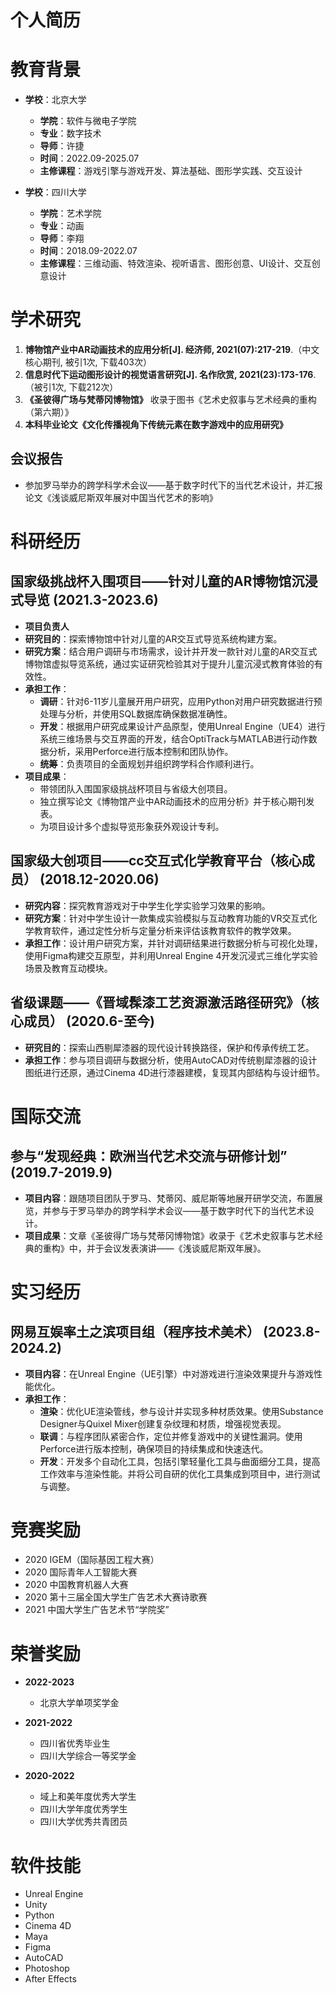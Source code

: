 # 个人简历


# 教育背景

- **学校**：北京大学 
  - **学院**：软件与微电子学院
  - **专业**：数字技术 
  - **导师**：许捷 
  - **时间**：2022.09-2025.07
  - **主修课程**：游戏引擎与游戏开发、算法基础、图形学实践、交互设计

- **学校**：四川大学
  - **学院**：艺术学院
  - **专业**：动画 
  - **导师**：李翔 
  - **时间**：2018.09-2022.07
  - **主修课程**：三维动画、特效渲染、视听语言、图形创意、UI设计、交互创意设计

# 学术研究

1. **博物馆产业中AR动画技术的应用分析[J]. 经济师, 2021(07):217-219**.（中文核心期刊, 被引1次, 下载403次）
2. **信息时代下运动图形设计的视觉语言研究[J]. 名作欣赏, 2021(23):173-176**.（被引1次, 下载212次）
3. **《圣彼得广场与梵蒂冈博物馆》** 收录于图书《艺术史叙事与艺术经典的重构（第六期）》
4. **本科毕业论文《文化传播视角下传统元素在数字游戏中的应用研究》**

## 会议报告 
- 参加罗马举办的跨学科学术会议——基于数字时代下的当代艺术设计，并汇报论文《浅谈威尼斯双年展对中国当代艺术的影响》

# 科研经历

## 国家级挑战杯入围项目——针对儿童的AR博物馆沉浸式导览 (2021.3-2023.6)
- **项目负责人**
- **研究目的**：探索博物馆中针对儿童的AR交互式导览系统构建方案。
- **研究方案**：结合用户调研与市场需求，设计并开发一款针对儿童的AR交互式博物馆虚拟导览系统，通过实证研究检验其对于提升儿童沉浸式教育体验的有效性。
- **承担工作**：
  - **调研**：针对6-11岁儿童展开用户研究，应用Python对用户研究数据进行预处理与分析，并使用SQL数据库确保数据准确性。
  - **开发**：根据用户研究成果设计产品原型，使用Unreal Engine（UE4）进行系统三维场景与交互界面的开发，结合OptiTrack与MATLAB进行动作数据分析，采用Perforce进行版本控制和团队协作。
  - **统筹**：负责项目的全面规划并组织跨学科合作顺利进行。
- **项目成果**：
  - 带领团队入围国家级挑战杯项目与省级大创项目。
  - 独立撰写论文《博物馆产业中AR动画技术的应用分析》并于核心期刊发表。
  - 为项目设计多个虚拟导览形象获外观设计专利。

## 国家级大创项目——cc交互式化学教育平台（核心成员） (2018.12-2020.06)
- **研究内容**：探究教育游戏对于中学生化学实验学习效果的影响。
- **研究方案**：针对中学生设计一款集成实验模拟与互动教育功能的VR交互式化学教育软件，通过定性分析与定量分析来评估该教育软件的教学效果。
- **承担工作**：设计用户研究方案，并针对调研结果进行数据分析与可视化处理，使用Figma构建交互原型，并利用Unreal Engine 4开发沉浸式三维化学实验场景及教育互动模块。

## 省级课题——《晋域髹漆工艺资源激活路径研究》（核心成员） (2020.6-至今)
- **研究目的**：探索山西剔犀漆器的现代设计转换路径，保护和传承传统工艺。
- **承担工作**：参与项目调研与数据分析，使用AutoCAD对传统剔犀漆器的设计图纸进行还原，通过Cinema 4D进行漆器建模，复现其内部结构与设计细节。

# 国际交流

## 参与“发现经典：欧洲当代艺术交流与研修计划” (2019.7-2019.9)
- **项目内容**：跟随项目团队于罗马、梵蒂冈、威尼斯等地展开研学交流，布置展览，并参与于罗马举办的跨学科学术会议——基于数字时代下的当代艺术设计。
- **项目成果**：文章《圣彼得广场与梵蒂冈博物馆》收录于《艺术史叙事与艺术经典的重构》中，并于会议发表演讲——《浅谈威尼斯双年展》。

# 实习经历

## 网易互娱率土之滨项目组（程序技术美术） (2023.8-2024.2)
- **项目内容**：在Unreal Engine（UE引擎）中对游戏进行渲染效果提升与游戏性能优化。
- **承担工作**：
  - **渲染**：优化UE渲染管线，参与设计并实现多种材质效果。使用Substance Designer与Quixel Mixer创建复杂纹理和材质，增强视觉表现。
  - **联调**：与程序团队紧密合作，定位并修复游戏中的关键性漏洞。使用Perforce进行版本控制，确保项目的持续集成和快速迭代。
  - **开发**：开发多个自动化工具，包括引擎轻量化工具与曲面细分工具，提高工作效率与渲染性能。并将公司自研的优化工具集成到项目中，进行测试与调整。

# 竞赛奖励

- 2020 IGEM（国际基因工程大赛）
- 2020 国际青年人工智能大赛
- 2020 中国教育机器人大赛
- 2020 第十三届全国大学生广告艺术大赛诗歌赛
- 2021 中国大学生广告艺术节“学院奖”

# 荣誉奖励

- **2022-2023**
  - 北京大学单项奖学金

- **2021-2022**
  - 四川省优秀毕业生
  - 四川大学综合一等奖学金

- **2020-2022**
  - 域上和美年度优秀大学生
  - 四川大学年度优秀学生
  - 四川大学优秀共青团员

# 软件技能

- Unreal Engine
- Unity
- Python
- Cinema 4D
- Maya
- Figma
- AutoCAD
- Photoshop
- After Effects

